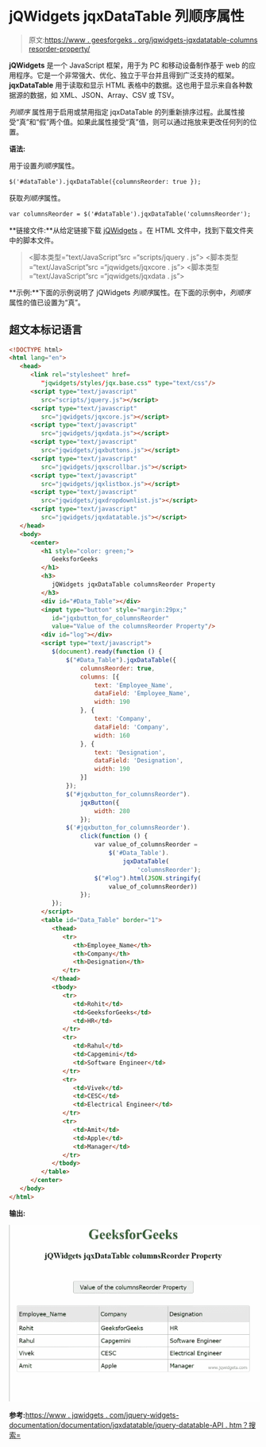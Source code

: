 # jQWidgets jqxDataTable 列顺序属性

> 原文:[https://www . geesforgeks . org/jqwidgets-jqxdatatable-columns resorder-property/](https://www.geeksforgeeks.org/jqwidgets-jqxdatatable-columnsreorder-property/)

**jQWidgets** 是一个 JavaScript 框架，用于为 PC 和移动设备制作基于 web 的应用程序。它是一个非常强大、优化、独立于平台并且得到广泛支持的框架。 **jqxDataTable** 用于读取和显示 HTML 表格中的数据。这也用于显示来自各种数据源的数据，如 XML、JSON、Array、CSV 或 TSV。

*列顺序* 属性用于启用或禁用指定 jqxDataTable 的列重新排序过程。此属性接受“真”和“假”两个值。如果此属性接受“真”值，则可以通过拖放来更改任何列的位置。

**语法:**

用于设置*列顺序*属性。

```html
$('#dataTable').jqxDataTable({columnsReorder: true });
```

获取*列顺序*属性。

```html
var columnsReorder = $('#dataTable').jqxDataTable('columnsReorder');
```

**链接文件:**从给定链接下载 [jQWidgets](https://www.jqwidgets.com/download/) 。在 HTML 文件中，找到下载文件夹中的脚本文件。

> <link rel="”stylesheet”" href="”jqwidgets/styles/jqx.base.css”" type="”text/css”">
> <脚本类型=“text/JavaScript”src =“scripts/jquery . js”></script>
> <脚本类型=“text/JavaScript”src =“jqwidgets/jqxcore . js”></script>
> <脚本类型=“text/JavaScript”src =“jqwidgets/jqxdata . js”>

**示例:**下面的示例说明了 jQWidgets *列顺序*属性。在下面的示例中，*列顺序* 属性的值已设置为“真”。

## 超文本标记语言

```html
<!DOCTYPE html>
<html lang="en">
   <head>
      <link rel="stylesheet" href=
         "jqwidgets/styles/jqx.base.css" type="text/css"/>
      <script type="text/javascript" 
         src="scripts/jquery.js"></script>
      <script type="text/javascript" 
         src="jqwidgets/jqxcore.js"></script>
      <script type="text/javascript" 
         src="jqwidgets/jqxdata.js"></script>
      <script type="text/javascript" 
         src="jqwidgets/jqxbuttons.js"></script>
      <script type="text/javascript" 
         src="jqwidgets/jqxscrollbar.js"></script>
      <script type="text/javascript" 
         src="jqwidgets/jqxlistbox.js"></script>
      <script type="text/javascript" 
         src="jqwidgets/jqxdropdownlist.js"></script>
      <script type="text/javascript" 
         src="jqwidgets/jqxdatatable.js"></script>
   </head>
   <body>
      <center>
         <h1 style="color: green;">
            GeeksforGeeks
         </h1>
         <h3>
            jQWidgets jqxDataTable columnsReorder Property
         </h3>
         <div id="#Data_Table"></div>
         <input type="button" style="margin:29px;" 
            id="jqxbutton_for_columnsReorder"
            value="Value of the columnsReorder Property"/>
         <div id="log"></div>
         <script type="text/javascript">
            $(document).ready(function () {
                $("#Data_Table").jqxDataTable({
                    columnsReorder: true,
                    columns: [{
                        text: 'Employee_Name',
                        dataField: 'Employee_Name',
                        width: 190
                    }, {
                        text: 'Company',
                        dataField: 'Company',
                        width: 160
                    }, {
                        text: 'Designation',
                        dataField: 'Designation',
                        width: 190
                    }]
                });
                $("#jqxbutton_for_columnsReorder").
                    jqxButton({
                        width: 280
                    });
                $('#jqxbutton_for_columnsReorder').
                    click(function () {
                        var value_of_columnsReorder =
                            $('#Data_Table').
                                jqxDataTable(
                                    'columnsReorder');
                        $("#log").html(JSON.stringify(
                            value_of_columnsReorder))
                    });
            });
         </script>
         <table id="Data_Table" border="1">
            <thead>
               <tr>
                  <th>Employee_Name</th>
                  <th>Company</th>
                  <th>Designation</th>
               </tr>
            </thead>
            <tbody>
               <tr>
                  <td>Rohit</td>
                  <td>GeeksforGeeks</td>
                  <td>HR</td>
               </tr>
               <tr>
                  <td>Rahul</td>
                  <td>Capgemini</td>
                  <td>Software Engineer</td>
               </tr>
               <tr>
                  <td>Vivek</td>
                  <td>CESC</td>
                  <td>Electrical Engineer</td>
               </tr>
               <tr>
                  <td>Amit</td>
                  <td>Apple</td>
                  <td>Manager</td>
               </tr>
            </tbody>
         </table>
      </center>
   </body>
</html>
```

**输出:**

![](img/8e9ddb7d8e69d2bb2fd7ee0ff70bea60.png)

**参考:**[https://www . jqwidgets . com/jquery-widgets-documentation/documentation/jqxdatatable/jquery-datatable-API . htm？搜索=](https://www.jqwidgets.com/jquery-widgets-documentation/documentation/jqxdatatable/jquery-datatable-api.htm?search=)